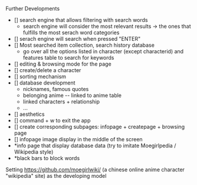 Further Developments
 - [] search engine that allows filtering with search words
	- search engine will consider the most relevant results -> the ones that fulfills the most serach word categories
 - [] serach engine will search when pressed "ENTER"
 - [] Most searched item collection, search history database 
	- go over all the options listed in character (except characterid) and features table to search for keywords
 - [] editing & browsing mode for the page
 - [] create/delete a character
 - [] sorting mechanism
 - [] database development
 	- nicknames, famous quotes
 	- belonging anime -- linked to anime table
 	- linked characters + relationship
 	- ...
 - [] aesthetics
 - [] command + w to exit the app
 - [] create corresponding subpages: infopage + createpage + browsing page
 - [] infopage image display in the middle of the screen
 - *info page that display database data (try to imitate Moegirlpedia / Wikipedia style)
 - *black bars to block words


 Setting https://github.com/moegirlwiki/ (a chinese online anime character "wikipedia" site) as the developing model